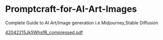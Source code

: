 # Promptcraft-for-AI-Art-Images
Complete Guide to AI Art/Image generation i.e Midjourney,Stable Diffusion

[42042215Jk5WhsfB_compressed.pdf](https://github.com/bilalnawaz072/Promptcraft-for-AI-Art-Images/files/10763365/42042215Jk5WhsfB_compressed.pdf)
